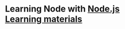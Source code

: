 # Learning Node with [Node.js Learning materials](https://nodejs.org/en/learn/getting-started/introduction-to-nodejs)

